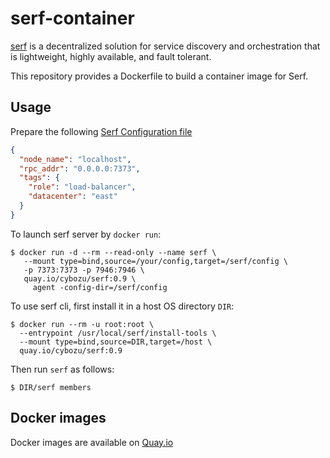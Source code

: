 serf-container
===============

[serf](https://www.serf.io) is a decentralized solution for service discovery and orchestration that is lightweight, highly available, and fault tolerant.

This repository provides a Dockerfile to build a container image for Serf.

Usage
-----

Prepare the following [Serf Configuration file](https://www.serf.io/docs/agent/options.html#configuration-files)

```json
{
  "node_name": "localhost",
  "rpc_addr": "0.0.0.0:7373",
  "tags": {
    "role": "load-balancer",
    "datacenter": "east"
  }
}
```

To launch serf server by `docker run`:

    $ docker run -d --rm --read-only --name serf \
       --mount type=bind,source=/your/config,target=/serf/config \
       -p 7373:7373 -p 7946:7946 \
       quay.io/cybozu/serf:0.9 \
         agent -config-dir=/serf/config

To use serf cli, first install it in a host OS directory `DIR`:

    $ docker run --rm -u root:root \
      --entrypoint /usr/local/serf/install-tools \
      --mount type=bind,source=DIR,target=/host \
      quay.io/cybozu/serf:0.9

Then run `serf` as follows:

    $ DIR/serf members
 
Docker images
-------------

Docker images are available on [Quay.io](https://quay.io/repository/cybozu/serf)
